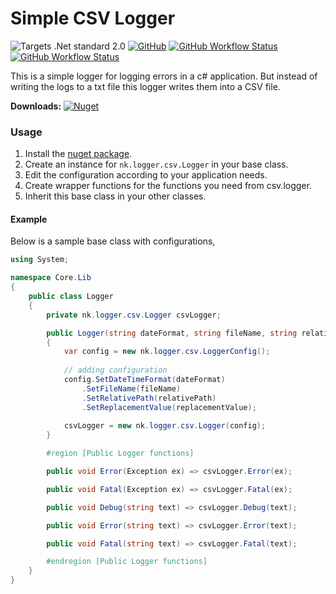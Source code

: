 # Simple CSV Logger
![Targets .Net standard 2.0](https://img.shields.io/badge/Targets-.Net%20Standard%202.1-blue?logo=.net&style=flat-square)
[![GitHub](https://img.shields.io/github/license/kolappannathan/simple-csv-logger.svg?style=flat-square)](#)
[![GitHub Workflow Status](https://img.shields.io/github/workflow/status/kolappannathan/simple-csv-logger/CI?logo=github&style=flat-square&label=CI)](https://github.com/kolappannathan/simple-csv-logger/actions?query=workflow%3ACI)
[![GitHub Workflow Status](https://img.shields.io/github/workflow/status/kolappannathan/simple-csv-logger/CD?logo=github&style=flat-square&label=CD)](https://github.com/kolappannathan/simple-csv-logger/actions?query=workflow%3ACD)

This is a simple logger for logging errors in a c# application. But instead of writing the logs to a txt file this logger writes them into a CSV file.

**Downloads:** [![Nuget](https://img.shields.io/nuget/v/nk.logger.csv.svg?logo=nuget&style=flat-square)](https://www.nuget.org/packages/nk.logger.csv/)

### Usage
 1. Install the [nuget package](https://www.nuget.org/packages/nk.logger.csv/).
 2. Create an instance for `nk.logger.csv.Logger` in your base class.
 3. Edit the configuration according to your application needs.
 4. Create wrapper functions for the functions you need from csv.logger.
 5. Inherit this base class in your other classes.

#### Example

Below is a sample base class with configurations,

```csharp
using System;

namespace Core.Lib
{
    public class Logger
    {
        private nk.logger.csv.Logger csvLogger;

        public Logger(string dateFormat, string fileName, string relativePath = "", char replacementValue = ';')
        {
            var config = new nk.logger.csv.LoggerConfig();
            
            // adding configuration
            config.SetDateTimeFormat(dateFormat)
                .SetFileName(fileName)
                .SetRelativePath(relativePath)
                .SetReplacementValue(replacementValue);
            
            csvLogger = new nk.logger.csv.Logger(config);
        }

        #region [Public Logger functions]

        public void Error(Exception ex) => csvLogger.Error(ex);

        public void Fatal(Exception ex) => csvLogger.Fatal(ex);

        public void Debug(string text) => csvLogger.Debug(text);

        public void Error(string text) => csvLogger.Error(text);

        public void Fatal(string text) => csvLogger.Fatal(text);

        #endregion [Public Logger functions]
    }
}
```
